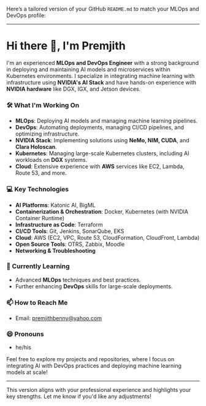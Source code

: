 Here’s a tailored version of your GitHub `README.md` to match your MLOps and DevOps profile:

---

# Hi there 👋, I'm Premjith

I'm an experienced **MLOps and DevOps Engineer** with a strong background in deploying and maintaining AI models and microservices within Kubernetes environments. I specialize in integrating machine learning with infrastructure using **NVIDIA's AI Stack** and have hands-on experience with **NVIDIA hardware** like DGX, IGX, and Jetson devices.

### 🛠 What I'm Working On
- **MLOps**: Deploying AI models and managing machine learning pipelines.
- **DevOps**: Automating deployments, managing CI/CD pipelines, and optimizing infrastructure.
- **NVIDIA Stack**: Implementing solutions using **NeMo, NIM, CUDA**, and **Clara Holoscan**.
- **Kubernetes**: Managing large-scale Kubernetes clusters, including AI workloads on **DGX** systems.
- **Cloud**: Extensive experience with **AWS** services like EC2, Lambda, Route 53, and more.

### 💻 Key Technologies
- **AI Platforms**: Katonic AI, BigML
- **Containerization & Orchestration**: Docker, Kubernetes (with NVIDIA Container Runtime)
- **Infrastructure as Code**: Terraform
- **CI/CD Tools**: Git, Jenkins, SonarQube, EKS
- **Cloud**: AWS (EC2, VPC, Route 53, CloudFormation, CloudFront, Lambda)
- **Open Source Tools**: OTRS, Zabbix, Moodle
- **Networking & Troubleshooting**

### 🌱 Currently Learning
- Advanced **MLOps** techniques and best practices.
- Further enhancing **DevOps** skills for large-scale deployments.

### 📫 How to Reach Me
- Email: premjithbenny@yahoo.com

### 😄 Pronouns
- he/his

Feel free to explore my projects and repositories, where I focus on integrating AI with DevOps practices and deploying machine learning models at scale!

---

This version aligns with your professional experience and highlights your key strengths. Let me know if you'd like any adjustments!
